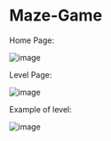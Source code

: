 # Maze-Game

Home Page:

![image](https://user-images.githubusercontent.com/30237285/147859248-4e017912-a74f-4902-8402-5ab071649659.png)

Level Page:

![image](https://user-images.githubusercontent.com/30237285/147859254-eb05fe05-04ad-41e4-8025-9ccd260d9900.png)

Example of level:

![image](https://user-images.githubusercontent.com/30237285/147859272-7663d323-a2fc-47dd-93e5-05dfae9f71d8.png)

